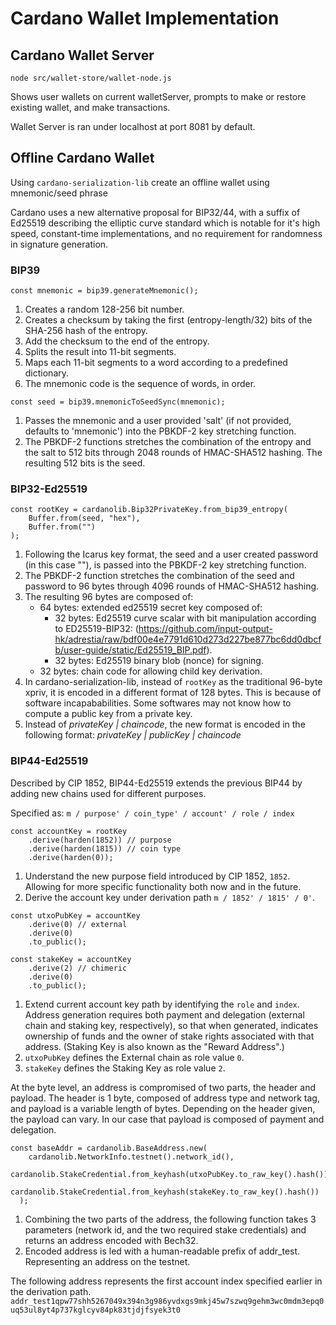 # Cardano Wallet Implementation

## Cardano Wallet Server

`node src/wallet-store/wallet-node.js`

Shows user wallets on current walletServer, prompts to make or restore existing wallet, and make transactions.

Wallet Server is ran under localhost at port 8081 by default.

## Offline Cardano Wallet

Using `cardano-serialization-lib` create an offline wallet using mnemonic/seed phrase

Cardano uses a new alternative proposal for BIP32/44, with a suffix of Ed25519 describing the elliptic curve standard which is notable for it's high speed, constant-time implementations, and no requirement for randomness in signature generation.

### BIP39

`const mnemonic = bip39.generateMnemonic();`

1. Creates a random 128-256 bit number.
2. Creates a checksum by taking the first (entropy-length/32) bits of the SHA-256 hash of the entropy.
3. Add the checksum to the end of the entropy.
4. Splits the result into 11-bit segments.
5. Maps each 11-bit segments to a word according to a predefined dictionary.
6. The mnemonic code is the sequence of words, in order.

`const seed = bip39.mnemonicToSeedSync(mnemonic);`
1. Passes the mnemonic and a user provided 'salt' (if not provided, defaults to 'mnemonic') into the PBKDF-2 key stretching function.
2. The PBKDF-2 functions stretches the combination of the entropy and the salt to 512 bits through 2048 rounds of HMAC-SHA512 hashing. The resulting 512 bits is the seed.

### BIP32-Ed25519

```
const rootKey = cardanolib.Bip32PrivateKey.from_bip39_entropy(
    Buffer.from(seed, "hex"),
    Buffer.from("")
);
```

1. Following the Icarus key format, the seed and a user created password (in this case ""), is passed into the PBKDF-2 key stretching function.
2. The PBKDF-2 function stretches the combination of the seed and password to 96 bytes through 4096 rounds of HMAC-SHA512 hashing.
3. The resulting 96 bytes are composed of:
    - 64 bytes: extended ed25519 secret key composed of:
        - 32 bytes: Ed25519 curve scalar with bit manipulation according to ED25519-BIP32: (https://github.com/input-output-hk/adrestia/raw/bdf00e4e7791d610d273d227be877bc6dd0dbcfb/user-guide/static/Ed25519_BIP.pdf).
        - 32 bytes: Ed25519 binary blob (nonce) for signing. 
    - 32 bytes: chain code for allowing child key derivation.
4. In cardano-serialization-lib, instead of `rootKey` as the traditional 96-byte xpriv, it is encoded in a different format of 128 bytes. This is because of software incapababilities. Some softwares may not know how to compute a public key from a private key.
5. Instead of *privateKey | chaincode*, the new format is encoded in the following format: *privateKey | publicKey | chaincode*

### BIP44-Ed25519

Described by CIP 1852, BIP44-Ed25519 extends the previous BIP44 by adding new chains used for different purposes. 

Specified as: `m / purpose' / coin_type' / account' / role / index`

```
const accountKey = rootKey
    .derive(harden(1852)) // purpose
    .derive(harden(1815)) // coin type
    .derive(harden(0));
```

1. Understand the new purpose field introduced by CIP 1852, `1852`. Allowing for more specific functionality both now and in the future.
2. Derive the account key under derivation path `m / 1852' / 1815' / 0'`. 

```
const utxoPubKey = accountKey
    .derive(0) // external
    .derive(0)
    .to_public();
```
```
const stakeKey = accountKey
    .derive(2) // chimeric
    .derive(0)
    .to_public();
```

1. Extend current account key path by identifying the `role` and `index`. Address generation requires both payment and delegation (external chain and staking key, respectively), so that when generated, indicates ownership of funds and the owner of stake rights associated with that address. (Staking Key is also known as the "Reward Address".)
2. `utxoPubKey` defines the External chain as role value `0`.
3. `stakeKey` defines the Staking Key as role value `2`.

At the byte level, an address is compromised of two parts, the header and payload. The header is 1 byte, composed of address type and network tag, and payload is a variable length of bytes. Depending on the header given, the payload can vary. In our case that payload is composed of payment and delegation.

```
const baseAddr = cardanolib.BaseAddress.new(
    cardanolib.NetworkInfo.testnet().network_id(),
    cardanolib.StakeCredential.from_keyhash(utxoPubKey.to_raw_key().hash()),
    cardanolib.StakeCredential.from_keyhash(stakeKey.to_raw_key().hash())
  );
```

1. Combining the two parts of the address, the following function takes 3 parameters (network id, and the two required stake credentials) and returns an address encoded with Bech32.
2. Encoded address is led with a human-readable prefix of addr_test. Representing an address on the testnet.

The following address represents the first account index specified earlier in the derivation path.
`addr_test1qpw77shh5267049x394n3g986yvdxgs9mkj45w7szwq9gehm3wc0mdm3epq0uq53ul8yt4p737kglcyv84pk83tjdjfsyek3t0`












